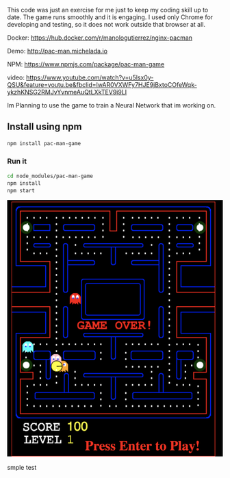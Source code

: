 This code was just an exercise for me just to keep my coding skill up to date. The game runs smoothly and it is engaging. I used only Chrome for developing and testing, so it does not work outside that browser at all.

Docker: https://hub.docker.com/r/manologutierrez/nginx-pacman

Demo: http://pac-man.michelada.io

NPM: https://www.npmjs.com/package/pac-man-game

video: https://www.youtube.com/watch?v=u5lsx0y-QSU&feature=youtu.be&fbclid=IwAR0VXWFy7HJE9jBxtoCOfeWqk-ykzhKNSG2RMJvYvnmeAuQtLXkTEV9i9LI

Im Planning to use the game to train a Neural Network that im working on.


## Install using npm

```sh
npm install pac-man-game 
```

### Run it
```sh
cd node_modules/pac-man-game 
npm install
npm start 
```

![picture](.//lib/www/images/pac-man.png)

smple test
